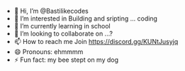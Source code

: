 - 👋 Hi, I’m @Bastilikecodes
- 👀 I’m interested in Building and sripting ... coding
- 🌱 I’m currently learning in school
- 💞️ I’m looking to collaborate on ...?
- 📫 How to reach me Join https://discord.gg/KUNtJusyjq
- 😄 Pronouns: ehmmmm
- ⚡ Fun fact: my bee stept on my dog

<!---
Bastilikecodes/Bastilikecodes is a ✨ special ✨ repository because its `README.md` (this file) appears on your GitHub profile.
You can click the Preview link to take a look at your changes.
--->
